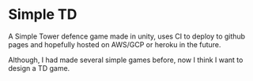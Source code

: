 # Simple TD

A Simple Tower defence game made in unity, uses CI to deploy to github pages and hopefully hosted on AWS/GCP or heroku in the future.

Although, I had made several simple games before, now I think I want to design a TD game.